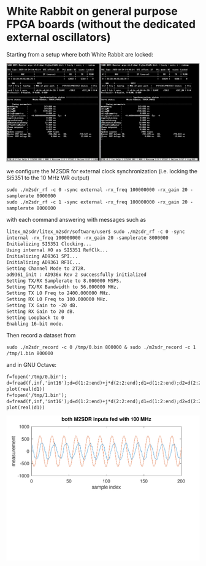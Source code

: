 # White Rabbit on general purpose FPGA boards (without the dedicated external oscillators)

Starting from a setup where both White Rabbit are locked:

<img src="2025-10-24-144838_3600x1080_scrot.png">

we configure the M2SDR for external clock synchronization (i.e. locking the Si5351 to the 10 MHz WR output)

```
sudo ./m2sdr_rf -c 0 -sync external -rx_freq 100000000 -rx_gain 20 -samplerate 8000000
sudo ./m2sdr_rf -c 1 -sync external -rx_freq 100000000 -rx_gain 20 -samplerate 8000000
```
with each command answering with messages such as
```
litex_m2sdr/litex_m2sdr/software/user$ sudo ./m2sdr_rf -c 0 -sync internal -rx_freq 100000000 -rx_gain 20 -samplerate 8000000
Initializing SI5351 Clocking...
Using internal XO as SI5351 RefClk...
Initializing AD9361 SPI...
Initializing AD9361 RFIC...
Setting Channel Mode to 2T2R.
ad9361_init : AD936x Rev 2 successfully initialized
Setting TX/RX Samplerate to 8.000000 MSPS.
Setting TX/RX Bandwidth to 56.000000 MHz.
Setting TX LO Freq to 2400.000000 MHz.
Setting RX LO Freq to 100.000000 MHz.
Setting TX Gain to -20 dB.
Setting RX Gain to 20 dB.
Setting Loopback to 0
Enabling 16-bit mode.
```

Then record a dataset from
```
sudo ./m2sdr_record -c 0 /tmp/0.bin 800000 & sudo ./m2sdr_record -c 1 /tmp/1.bin 800000
```
and in GNU Octave:
```
f=fopen('/tmp/0.bin');
d=fread(f,inf,'int16');d=d(1:2:end)+j*d(2:2:end);d1=d(1:2:end);d2=d(2:2:end);
plot(real(d1))
f=fopen('/tmp/1.bin');
d=fread(f,inf,'int16');d=d(1:2:end)+j*d(2:2:end);d1=d(1:2:end);d2=d(2:2:end);
plot(real(d1))
```

<img src="dual_M2SDR.png">
